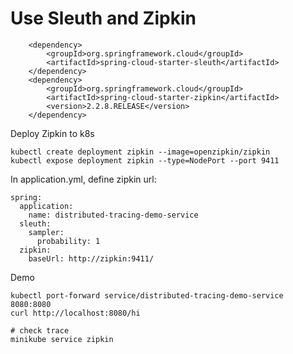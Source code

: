# Use Sleuth and Zipkin

        <dependency>
            <groupId>org.springframework.cloud</groupId>
            <artifactId>spring-cloud-starter-sleuth</artifactId>
        </dependency>
        <dependency>
            <groupId>org.springframework.cloud</groupId>
            <artifactId>spring-cloud-starter-zipkin</artifactId>
            <version>2.2.8.RELEASE</version>
        </dependency>

Deploy Zipkin to k8s

    kubectl create deployment zipkin --image=openzipkin/zipkin
    kubectl expose deployment zipkin --type=NodePort --port 9411
    
In application.yml, define zipkin url:

    spring:
      application:
        name: distributed-tracing-demo-service
      sleuth:
        sampler:
          probability: 1
      zipkin:
        baseUrl: http://zipkin:9411/

Demo

    kubectl port-forward service/distributed-tracing-demo-service 8080:8080
    curl http://localhost:8080/hi
    
    # check trace
    minikube service zipkin
